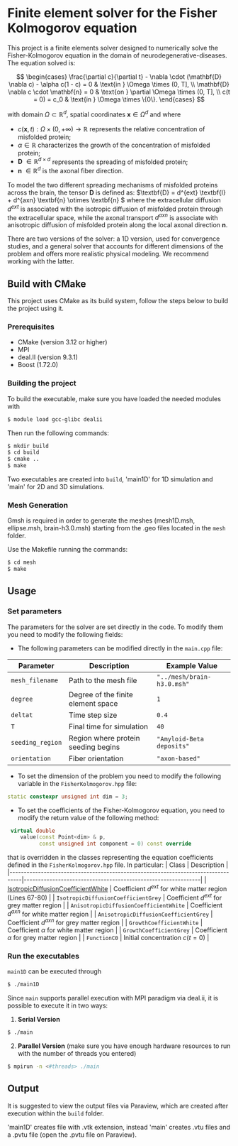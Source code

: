 # Finite element solver for the Fisher Kolmogorov equation
This project is a finite elements solver designed to numerically solve the Fisher-Kolmogorov equation in the domain of neurodegenerative-diseases.
The equation solved is:

$$
\begin{cases}
    \frac{\partial c}{\partial t} - \nabla \cdot (\mathbf{D} \nabla c) - \alpha c(1 - c) = 0 & \text{in } \Omega \times (0, T], \\
    \mathbf{D} \nabla c \cdot \mathbf{n} = 0 & \text{on } \partial \Omega \times (0, T], \\ 
    c(t = 0) = c_0 & \text{in } \Omega \times \{0\}.
\end{cases}
$$

with domain $\Omega \subset \mathbb{R}^d$, spatial coordinates $\textbf{x} \in \Omega^d$ and where 
- $c(\textbf{x},t): \Omega \times (0,+\infty)  \rightarrow \mathbb{R}$ represents the relative concentration of misfolded protein; 
- $\alpha \in \mathbb{R}$  characterizes the growth of the concentration of misfolded protein; 
- $\textbf{D} \ \in \mathbb{R}^{d\times d}$ represents the spreading of misfolded protein; 
- ${\textbf{n}}$ $\in \mathbb{R}^d$ is the axonal fiber direction.


To model the two different spreading mechanisms of misfolded proteins across the brain, the tensor $\textbf{D}$ is defined as: $\textbf{D} = d^{ext} \textbf{I} + d^{axn} \textbf{n} \otimes \textbf{n} $
where the extracellular diffusion $d^{ext}$ is associated with the isotropic diffusion of misfolded protein through the extracellular space, while the axonal transport $d^{axn}$ is associate with anisotropic diffusion of misfolded protein along the local axonal direction $\textbf{n}$.

There are two versions of the solver: a 1D version, used for convergence studies, and a general solver that accounts for different dimensions of the problem and offers more realistic physical modeling. We recommend working with the latter.


## Build with CMake
This project uses CMake as its build system, follow the steps below to build the project using it.

### Prerequisites

- CMake (version 3.12 or higher)
- MPI
- deal.II (version 9.3.1)
- Boost (1.72.0)

### Building the project

To build the executable, make sure you have loaded the needed modules with
```bash
$ module load gcc-glibc dealii
```
Then run the following commands:
```bash
$ mkdir build
$ cd build
$ cmake ..
$ make
```
Two executables are created into `build`, 'main1D' for 1D simulation and 'main' for 2D and 3D simulations. 

### Mesh Generation
Gmsh is required in order to generate the meshes (mesh1D.msh, ellipse.msh, brain-h3.0.msh) starting from the .geo files located in the `mesh` folder.

Use the Makefile running the commands:
```bash
$ cd mesh
$ make
```

## Usage
### Set parameters  
The parameters for the solver are set directly in the code. To modify them you need to modify the following fields:

- The following parameters can be modified directly in the `main.cpp` file:

| Parameter        | Description                                           | Example Value                |
|------------------|-------------------------------------------------------|------------------------------|
| `mesh_filename`  | Path to the mesh file                                 | `"../mesh/brain-h3.0.msh"`   |
| `degree`         | Degree of the finite element space                    | `1`                          |
| `deltat`         | Time step size                                        | `0.4`                        |
| `T`              | Final time for simulation                             | `40`                         |
| `seeding_region` | Region where protein seeding begins                   | `"Amyloid-Beta deposits"`    |
| `orientation`    | Fiber orientation                                     | `"axon-based"`               |

- To set the dimension of the problem you need to modify the following variable in the `FisherKolmogorov.hpp` file:
```cpp
static constexpr unsigned int dim = 3;
```

- To set the coefficients of the Fisher-Kolmogorov equation, you need to modify the return value of the following method:
```cpp
 virtual double
    value(const Point<dim> & p,
          const unsigned int component = 0) const override
```
that is overridden in the classes representing the equation coefficients defined in the `FisherKolmogorov.hpp` file. In particular:
| Class                                                                            | Description                                                  |
|----------------------------------------------------------------------------------|--------------------------------------------------------------|
| [IsotropicDiffusionCoefficientWhite](include/FisherKolmogorov.hpp#L70-L82)    | Coefficient $d^{ext}$ for white matter region  (Lines 67-80) |
| `IsotropicDiffusionCoefficientGrey`                                              | Coefficient $d^{ext}$ for grey matter region                 |
| `AnisotropicDiffusionCoefficientWhite`                                           | Coefficient $d^{axn}$ for white matter region                |
| `AnisotropicDiffusionCoefficientGrey`                                            | Coefficient $d^{axn}$ for grey matter region                 |
| `GrowthCoefficientWhite`                                                         | Coefficient $\alpha$ for white matter region                 |
| `GrowthCoefficientGrey`                                                          | Coefficient $\alpha$ for grey matter region                  |
| `FunctionC0`                                                                     | Initial concentration $c(t = 0)$                             |




### Run the executables

`main1D` can be executed through
```bash
$ ./main1D
```
Since `main` supports parallel execution with MPI paradigm via deal.ii, it is possible to execute it in two ways:
1. **Serial Version**
```bash
$ ./main
```
2. **Parallel Version** (make sure you have enough hardware resources to run with the number of threads you entered)
```bash
$ mpirun -n <#threads> ./main
```

## Output
It is suggested to view the output files via Paraview, which are created after execution within the `build` folder.

'main1D' creates file with .vtk extension, instead 'main' creates .vtu files and a .pvtu file (open the .pvtu file on Paraview).



